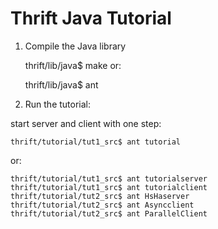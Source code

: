 Thrift Java Tutorial
==================================================
1) Compile the Java library

    thrift/lib/java$ make
or:

    thrift/lib/java$ ant

4) Run the tutorial:

start server and client with one step:

    thrift/tutorial/tut1_src$ ant tutorial


or:

    thrift/tutorial/tut1_src$ ant tutorialserver
    thrift/tutorial/tut1_src$ ant tutorialclient
    thrift/tutorial/tut2_src$ ant HsHaserver
    thrift/tutorial/tut2_src$ ant Asyncclient
    thrift/tutorial/tut2_src$ ant ParallelClient
